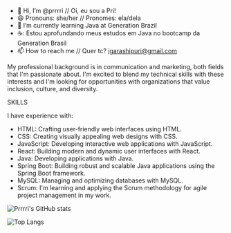 - 👋 Hi, I’m @prrrri // Oi, eu sou a Pri!
- 😄 Pronouns: she/her // Pronomes: ela/dela
- 🐤 I’m currently learning Java at Generation Brazil
- ☕: Estou aprofundando meus estudos em Java no bootcamp da Generation Brasil
- 📫 How to reach me // Quer tc? igarashipuri@gmail.com

My professional background is in communication and marketing, both fields that I'm passionate about. 
I'm excited to blend my technical skills with these interests and I'm looking for opportunities with organizations that value inclusion, culture, and diversity.

SKILLS

I have experience with:
- HTML: Crafting user-friendly web interfaces using HTML.
- CSS: Creating visually appealing web designs with CSS.
- JavaScript: Developing interactive web applications with JavaScript.
- React: Building modern and dynamic user interfaces with React.
- Java: Developing applications with Java.
- Spring Boot: Building robust and scalable Java applications using the Spring Boot framework.
- MySQL: Managing and optimizing databases with MySQL.
- Scrum: I'm learning and applying the Scrum methodology for agile project management in my work.

![Prrrri's GitHub stats](https://github-readme-stats.vercel.app/api?username=prrrri&show_icons=true&bg_color=00000000)

![Top Langs](https://github-readme-stats.vercel.app/api/top-langs/?username=prrrri&layout=compact)

<!---
prrrri/prrrri is a ✨ special ✨ repository because its `README.md` (this file) appears on your GitHub profile.
You can click the Preview link to take a look at your changes.
--->
